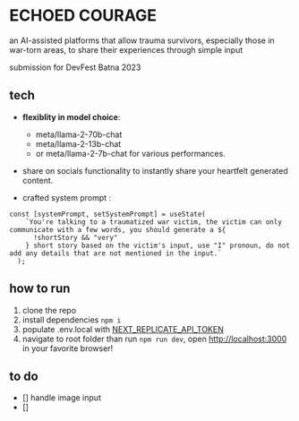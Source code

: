 # ECHOED COURAGE

an AI-assisted platforms that allow trauma survivors, especially those in war-torn areas, to share their experiences through simple input

submission for DevFest Batna 2023

## tech

- **flexiblity in model choice**:

  - meta/llama-2-70b-chat
  - meta/llama-2-13b-chat
  - or meta/llama-2-7b-chat for various performances.

- share on socials functionality to instantly share your heartfelt generated content.

- crafted system prompt :

```
const [systemPrompt, setSystemPrompt] = useState(
    `You're talking to a traumatized war victim, the victim can only communicate with a few words, you should generate a ${
      !shortStory && "very"
    } short story based on the victim's input, use "I" pronoun, do not add any details that are not mentioned in the input.`
  );
```

## how to run

1. clone the repo
2. install dependencies `npm i`
3. populate .env.local with [NEXT_REPLICATE_API_TOKEN](https://replicate.com/account#token)
4. navigate to root folder than run `npm run dev`, open [http://localhost:3000](http://localhost:3000) in your favorite browser!

## to do

- [] handle image input
- []
